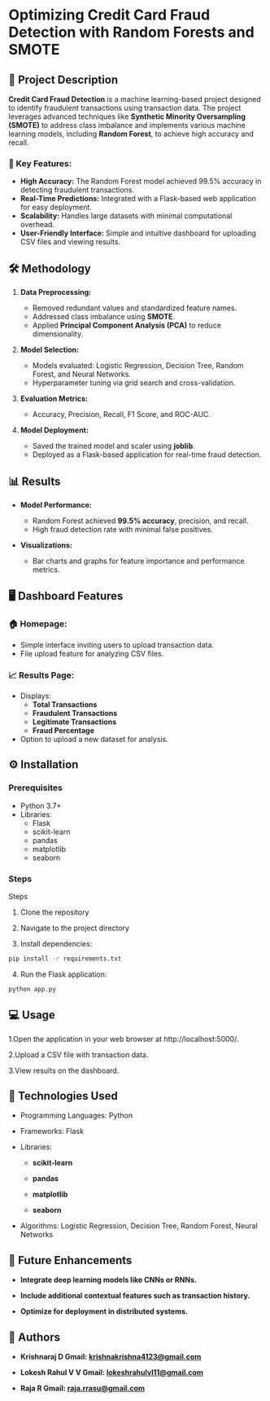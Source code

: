 # Optimizing Credit Card Fraud Detection with Random Forests and SMOTE

## 📌 Project Description
**Credit Card Fraud Detection** is a machine learning-based project designed to identify fraudulent transactions using transaction data. The project leverages advanced techniques like **Synthetic Minority Oversampling (SMOTE)** to address class imbalance and implements various machine learning models, including **Random Forest**, to achieve high accuracy and recall.

### 🚀 Key Features:
- **High Accuracy:** The Random Forest model achieved 99.5% accuracy in detecting fraudulent transactions.
- **Real-Time Predictions:** Integrated with a Flask-based web application for easy deployment.
- **Scalability:** Handles large datasets with minimal computational overhead.
- **User-Friendly Interface:** Simple and intuitive dashboard for uploading CSV files and viewing results.

## 🛠️ Methodology
1. **Data Preprocessing:**
   - Removed redundant values and standardized feature names.
   - Addressed class imbalance using **SMOTE**.
   - Applied **Principal Component Analysis (PCA)** to reduce dimensionality.

2. **Model Selection:**
   - Models evaluated: Logistic Regression, Decision Tree, Random Forest, and Neural Networks.
   - Hyperparameter tuning via grid search and cross-validation.

3. **Evaluation Metrics:**
   - Accuracy, Precision, Recall, F1 Score, and ROC-AUC.

4. **Model Deployment:**
   - Saved the trained model and scaler using **joblib**.
   - Deployed as a Flask-based application for real-time fraud detection.

## 📊 Results
- **Model Performance:**
  - Random Forest achieved **99.5% accuracy**, precision, and recall.
  - High fraud detection rate with minimal false positives.

- **Visualizations:**
  - Bar charts and graphs for feature importance and performance metrics.

## 🖥️ Dashboard Features
### 🏠 Homepage:
- Simple interface inviting users to upload transaction data.
- File upload feature for analyzing CSV files.

### 📈 Results Page:
- Displays:
  - **Total Transactions**
  - **Fraudulent Transactions**
  - **Legitimate Transactions**
  - **Fraud Percentage**
- Option to upload a new dataset for analysis.

## ⚙️ Installation
### Prerequisites
- Python 3.7+
- Libraries:
  - Flask
  - scikit-learn
  - pandas
  - matplotlib
  - seaborn

### Steps
Steps

1. Clone the repository


2. Navigate to the project directory


3. Install dependencies:
```bash
pip install -r requirements.txt
```


4. Run the Flask application:
```
python app.py
```
## 💻 Usage

  1.Open the application in your web browser at http://localhost:5000/.

  2.Upload a CSV file with transaction data.

  3.View results on the dashboard.
## 🔧 Technologies Used

-  Programming Languages: Python

-  Frameworks: Flask

- Libraries:

  - **scikit-learn**

   - **pandas**

   - **matplotlib**

   - **seaborn**

- Algorithms: Logistic Regression, Decision Tree, Random Forest, Neural Networks

## 🌟 Future Enhancements

- **Integrate deep learning models like CNNs or RNNs.**

- **Include additional contextual features such as transaction history.**

- **Optimize for deployment in distributed systems.**

## 👥 Authors

- **Krishnaraj D Gmail: krishnakrishna4123@gmail.com**

- **Lokesh Rahul V V Gmail: lokeshrahulvl11@gmail.com**

- **Raja R Gmail: raja.rrasu@gmail.com**

